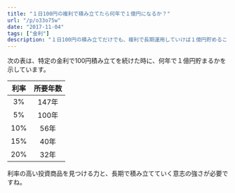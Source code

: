 ```yaml
---
title: "１日100円の複利で積み立てたら何年で１億円になるか？"
url: "/p/o33o75w"
date: "2017-11-04"
tags: ["金利"]
description: "１日100円の積み立てだけでも、複利で長期運用していけば１億円貯めることができます。"
---
```


次の表は、特定の金利で100円積み立てを続けた時に、何年で１億円貯まるかを示しています。

| 利率 | 所要年数 |
| :----: | :----: |
| 3% | 147年 |
| 5% | 100年 |
| 10% | 56年 |
| 15% | 40年 |
| 20% | 32年 |

利率の高い投資商品を見つける力と、長期で積み立てていく意志の強さが必要ですね。

